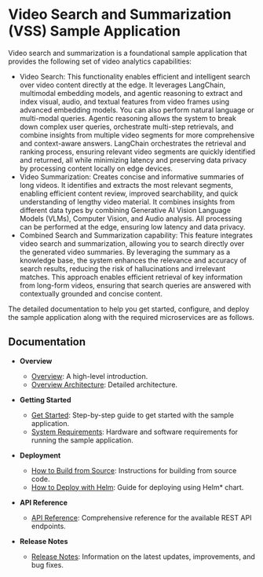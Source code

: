 # Video Search and Summarization (VSS) Sample Application

Video search and summarization is a foundational sample application that provides the following set of video analytics capabilities:

- Video Search: This functionality enables efficient and intelligent search over video content directly at the edge. It leverages LangChain, multimodal embedding models, and agentic reasoning to extract and index visual, audio, and textual features from video frames using advanced embedding models. You can also perform natural language or multi-modal queries. Agentic reasoning allows the system to break down complex user queries, orchestrate multi-step retrievals, and combine insights from multiple video segments for more comprehensive and context-aware answers. LangChain orchestrates the retrieval and ranking process, ensuring relevant video segments are quickly identified and returned, all while minimizing latency and preserving data privacy by processing content locally on edge devices.
- Video Summarization: Creates concise and informative summaries of long videos. It identifies and extracts the most relevant segments, enabling efficient content review, improved searchability, and quick understanding of lengthy video material. It combines insights from different data types by combining Generative AI Vision Language Models (VLMs), Computer Vision, and Audio analysis. All processing can be performed at the edge, ensuring low latency and data privacy.
- Combined Search and Summarization capability: This feature integrates video search and summarization, allowing you to search directly over the generated video summaries. By leveraging the summary as a knowledge base, the system enhances the relevance and accuracy of search results, reducing the risk of hallucinations and irrelevant matches. This approach enables efficient retrieval of key information from long-form videos, ensuring that search queries are answered with contextually grounded and concise content.

The detailed documentation to help you get started, configure, and deploy the sample application along with the required microservices are as follows.

## Documentation

- **Overview**
  - [Overview](./docs/user-guide/index.md): A high-level introduction.
  - [Overview Architecture](./docs/user-guide/overview-architecture-search-and-summary.md): Detailed architecture.

- **Getting Started**
  - [Get Started](./docs/user-guide/get-started.md): Step-by-step guide to get started with the sample application.
  - [System Requirements](./docs/user-guide/system-requirements.md): Hardware and software requirements for running the sample application.

- **Deployment**
  - [How to Build from Source](./docs/user-guide/build-from-source.md): Instructions for building from source code.
  - [How to Deploy with Helm](./docs/user-guide/deploy-with-helm.md): Guide for deploying using Helm\* chart.

- **API Reference**
  - [API Reference](./docs/user-guide/api-reference.md): Comprehensive reference for the available REST API endpoints.

- **Release Notes**
  - [Release Notes](./docs/user-guide/release-notes.md): Information on the latest updates, improvements, and bug fixes.
